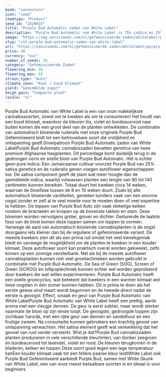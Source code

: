 ```yaml
---
book: "cannastore"
icon: "seed"
itemtype: "Product"
seed_id: "1520023"
title: "Purple Bud Automatic zaden van White Label"
description: "Purple Bud Automatic van White Label is 75% indica en 25% sativa. Hij bloeit automatisch, zelfs bij kou, en is populair vanwege haar felpaarse kleur."
image: "https://img.sensiseeds.com/nl/gefeminiseerde-zaden/whitelabel/purple-bud-autoflowering-image.png"
slug: "/nl-purple-bud-automatic-zaden-van-white-label"
url: "https://sensiseeds.com/nl/gefeminiseerde-zaden/whitelabel/purple-bud-autoflowering?a_aid=cannastore"
price: 40
currency: "eur"
number_of_seeds: 10
category: "Gefeminiseerde Zaden"
flowering_min: 50
flowering_max: 65
strain_type: "Auto"
climate_zone: "Koel / koud klimaat"
yield: "Gemiddelde oogst"
heigh_gain: "Compacte plant"
locale: "nl"
---
```

Purple Bud Automatic van White Label is een van onze makkelijkste cannabissoorten, zowel om te kweken als om te consumeren! Het houdt van een koud klimaat, waardoor de kleuren lila, violet en bordeauxrood naar buiten komen die een groot deel van de planten ontwikkelen. De combinatie van automatisch bloeiende ruderalis met onze originele Purple Bud Gefeminiseerd leidt tot een betrouwbare soort die vrolijkheid en ontspanning geeft.Groeipatroon Purple Bud Automatic zaden van White LabelPurple Bud Automatic cannabiszaden bevatten genetica van twee premium Afghaanse hasjplanten. Dit percentage komt duidelijk terug in de gedrongen vorm en snelle bloei van Purple Bud Automatic. Het is echter geen pure indica: Een Jamaicaanse cultivar voorziet Purple Bud van 25% sativa genetica en de ruderalis genen voegen autoflower eigenschappen toe. De sativa component geeft de plant wat meer hoogte dan de gemiddelde indica, waarbij volwassen planten een lengte van 90 tot 140 centimeter kunnen bereiken. Totaal duurt het kweken circa 14 weken, waarvan de bloeifase tussen de 8 en 10 weken duurt. Zoals bij alle automatisch bloeiende variëteiten, genieten tuinders vaak van een enorme oogst zonder er zelf al te veel moeite voor te moeten doen of veel expertise te hebben. De toppen van Purple Bud Auto zijn vaak stekelige kelken rondom de bracteeën en knopen op de bovenste takken en stam. Deze bloemen worden vervolgens groter, grover en dichter. Gedurende de laatste fase van de bloei komen deze toppen samen om toppen te vormen. Vanwege de aard van automatisch bloeiende cannabisplanten is de oogst doorgaans iets kleiner dan bij de reguliere of gefeminiseerde variant. De meeste kwekers zien dit als een prima ruil omdat het veel kweekgemak biedt en vanwege de mogelijkheid om de planten te kweken in een kouder klimaat. Deze autoflower soort kan praktisch overal worden gekweekt, zelfs binnen op een zonnige vensterbank. Net als bij de meeste autoflower cannabisplanten kunnen niet veel groeitechnieken worden gebruikt in combinatie met Purple Bud Automatic. De Sea of Green (SOG), Screen of Green (SCROG) en lollipoptechniek kunnen echter wel worden geprobeerd door kwekers die wat willen experimenteren. Purple Bud Automatic heeft een snelle groeicyclus, wat betekent dat kwekers in een warmer klimaat wel twee oogsten in één zomer kunnen hebben. Dit is prima te doen als het eerste gewas eind maart wordt begonnen en de tweede direct nadat de eerste is geoogst. Effect, smaak en geur van Purple Bud Automatic van White LabelPurple Bud Automatic van White Label heeft een prettig, aards aroma met een vleugje dennen. De geur is eerst subtiel, maar wordt sterker naarmate de bloei op zijn einde loopt. De geoogste, gedroogde toppen zijn zichtbaar harsrijk, met een rijke geur van dennen en sandelhout en een fruitige zweem. Na consumptie kunnen gebruikers een krachtig gevoel van ontspanning verwachten. Het sativa element geeft wat verkwikking dat het gevoel van rust verder versterkt. Wist je dat?Purple Bud cannabiszaden planten produceren in vele verschillende kleurtinten, van donker zeegroen en bordeauxrood tot lavendel, violet en rood. De kleuren terugkomen in de bladeren, kelken en toppen Deze soort goed tegen een lage temperatuur kanEen kouder klimaat vaak tot een fellere paarse kleur leidtWhite Label ook Purple Bud Gefeminiseerd aanbiedt Purple Bud, samen met White Skunk van White Label, een van onze meest betaalbare soorten is en ideaal is voor beginners
